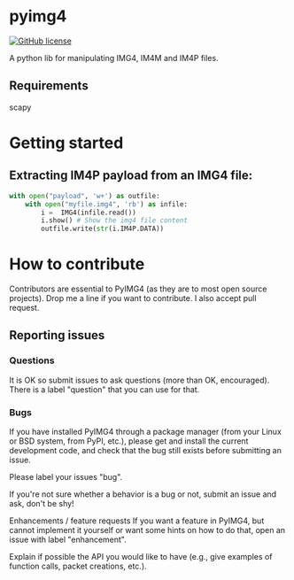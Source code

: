 # pyimg4

[![GitHub license](https://img.shields.io/cran/l/devtools.svg)](LICENSE)

A python lib for manipulating IMG4, IM4M and IM4P files.

## Requirements
scapy


# Getting started


## Extracting IM4P payload from an IMG4 file:
```python
with open("payload", 'w+') as outfile:
    with open("myfile.img4", 'rb') as infile:
        i =  IMG4(infile.read())
        i.show() # Show the img4 file content
        outfile.write(str(i.IM4P.DATA))
```

# How to contribute
Contributors are essential to PyIMG4 (as they are to most open source projects).
Drop me a line if you want to contribute.
I also accept pull request.


## Reporting issues
### Questions
It is OK so submit issues to ask questions (more than OK, encouraged). There is a label "question" that you can use for that.

### Bugs
If you have installed PyIMG4 through a package manager (from your Linux or BSD system, from PyPI, etc.), please get and install the current development code, and check that the bug still exists before submitting an issue.

Please label your issues "bug".

If you're not sure whether a behavior is a bug or not, submit an issue and ask, don't be shy!

Enhancements / feature requests
If you want a feature in PyIMG4, but cannot implement it yourself or want some hints on how to do that, open an issue with label "enhancement".

Explain if possible the API you would like to have (e.g., give examples of function calls, packet creations, etc.).
